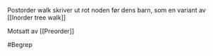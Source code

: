 Postorder walk skriver ut rot noden før dens barn,
som en variant av [[Inorder tree walk]]

Motsatt av [[Preorder]]

#Begrep 